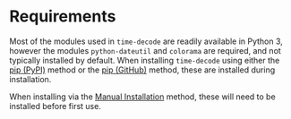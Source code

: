 # Requirements

Most of the modules used in `time-decode` are readily available in Python 3, however the modules `python-dateutil` and `colorama` are required, and not typically installed by default. When installing `time-decode` using either the [pip (PyPI)](using-pip-pypi.md) method or the [pip (GitHub)](using-pip-github.md) method, these are installed during installation.

When installing via the [Manual Installation](manual-installation.md) method, these will need to be installed before first use.
